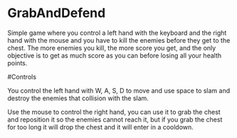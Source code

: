 # GrabAndDefend
Simple game where you control a left hand with the keyboard and the right hand with the mouse and you have to kill the enemies before they get to the chest.
The more enemies you kill, the more score you get, and the only objective is to get as much score as you can before losing all your health points.

#Controls

You control the left hand with W, A, S, D to move and use space to slam and destroy the enemies that collision with the slam.

Use the mouse to control the right hand, you can use it to grab the chest and reposition it so the enemies cannot reach it, 
but if you grab the chest for too long it will drop the chest and it will enter in a cooldown.
